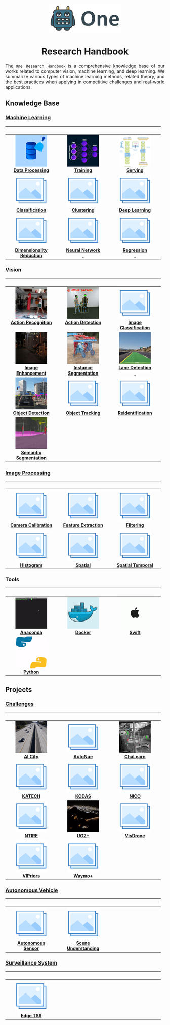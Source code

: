 <div align="center">
<img src="data/one.png">

# Research Handbook
</div>

<div align="justify">

The <code>One Research Handbook</code> is a comprehensive knowledge base of our 
works related to computer vision, machine learning, and deep learning. We 
summarize various types of machine learning methods, related theory, and the 
best practices when applying in competitive challenges and real-world 
applications.

## Knowledge Base

### [Machine Learning](machine_learning/README.md)

|                                                                                             <img width=150/>                                                                                             |                                                                        <img width=150/>                                                                        |                                                                  <img width=150/>                                                                  |
|:--------------------------------------------------------------------------------------------------------------------------------------------------------------------------------------------------------:|:--------------------------------------------------------------------------------------------------------------------------------------------------------------:|:--------------------------------------------------------------------------------------------------------------------------------------------------:|
| [![Data Processing](machine_learning/data_processing/data/data_processing_small.gif)](machine_learning/data_processing/README.md) <br> [**Data Processing**](machine_learning/data_processing/README.md) | [![Training](machine_learning/learning/data/training_small.gif)](machine_learning/learning/README.md) <br> [**Training**](machine_learning/learning/README.md) | [![Serving](machine_learning/serving/data/serving.gif)](machine_learning/serving/README.md) <br> [**Serving**](machine_learning/serving/README.md) |
|                           [![Classification](data/photo.png)](machine_learning/classification/README.md) <br> [**Classification**](machine_learning/classification/README.md)                            |              [![Clustering](data/photo.png)](machine_learning/clustering/README.md) <br> [**Clustering**](machine_learning/clustering/README.md)               |  [![Deep Learning](data/photo.png)](machine_learning/deep_learning/README.md) <br> [**Deep Learning**](machine_learning/deep_learning/README.md)   |
|     [![Dimensionality Reduction](data/photo.png)](machine_learning/dimensionality_reduction/README.md) <br> [**Dimensionality <br> Reduction**](machine_learning/dimensionality_reduction/README.md)     | [![Neural Network](data/photo.png)](machine_learning/neural_network/README.md) <br> [**Neural Network<br>&nbsp;**](machine_learning/neural_network/README.md)  |   [![Regression](data/photo.png)](machine_learning/regression/README.md) <br> [**Regression<br>&nbsp;**](machine_learning/regression/README.md)    |
                                                                                                                                                                                                                                                                                        
### [Vision](vision/README.md)
|                                                                                                  <img width=150/>                                                                                                   |                                                                                                  <img width=150/>                                                                                                   |                                                                                <img width=150/>                                                                                |
|:-------------------------------------------------------------------------------------------------------------------------------------------------------------------------------------------------------------------:|:-------------------------------------------------------------------------------------------------------------------------------------------------------------------------------------------------------------------:|:------------------------------------------------------------------------------------------------------------------------------------------------------------------------------:|
|         [![Data Processing](vision/action_recognition/data/action_recognition_small.gif)](vision/action_recognition/README.md) <br> [**Action Recognition<br>&nbsp;**](vision/action_recognition/README.md)         |             [![Action Detection](vision/action_detection/data/action_detection_small.gif)](vision/action_detection/README.md) <br> [**Action Detection<br>&nbsp;**](vision/action_detection/README.md)              |           [![Image Classification](data/photo.png)](vision/image_classification/README.md) <br> [**Image<br>Classification**](vision/image_classification/README.md)           |
|              [![Image Enhancement](vision/image_enhancement/data/image_enhancement_small.gif)](vision/image_enhancement/README.md) <br> [**Image<br>Enhancement**](vision/image_enhancement/README.md)              | [![Instance Segmentation](vision/instance_segmentation/data/instance_segmentation_small.gif)](vision/instance_segmentation/README.md) <br> [**Instance <br> Segmentation**](vision/instance_segmentation/README.md) | [![Lane Detection](vision/lane_detection/data/lane_detection_small.gif)](vision/lane_detection/README.md) <br> [**Lane Detection<br>&nbsp;**](vision/lane_detection/README.md) |
 |                  [![Object Detection](vision/object_detection/data/object_detection_small.gif)](vision/object_detection/README.md) <br> [**Object Detection**](vision/object_detection/README.md)                   |                                         [![Object Tracking](data/photo.png)](vision/object_tracking/README.md) <br> [**Object Tracking**](vision/object_tracking/README.md)                                         |                    [![Reidentification](data/photo.png)](vision/reidentification/README.md) <br>  [**Reidentification**](vision/reidentification/README.md)                    |
 | [![Semantic Segmentation](vision/semantic_segmentation/data/semantic_segmentation_small.gif)](vision/semantic_segmentation/README.md) <br> [**Semantic <br> Segmentation**](vision/semantic_segmentation/README.md) |                                                                                                                                                                                                                     |                                                                                                                                                                                |
 
### [Image Processing](image_processing/README.md)

|                                                                          <img width=150/>                                                                           |                                                                          <img width=150/>                                                                           |                                                                      <img width=150/>                                                                       |
|:-------------------------------------------------------------------------------------------------------------------------------------------------------------------:|:-------------------------------------------------------------------------------------------------------------------------------------------------------------------:|:-----------------------------------------------------------------------------------------------------------------------------------------------------------:|
| [![Camera Calibration](data/photo.png)](image_processing/camera_calibration/README.md) <br> [**Camera Calibration**](image_processing/camera_calibration/README.md) | [![Feature Extraction](data/photo.png)](image_processing/feature_extraction/README.md) <br> [**Feature Extraction**](image_processing/feature_extraction/README.md) |               [![Filtering](data/photo.png)](image_processing/filtering/README.md) <br> [**Filtering**](image_processing/filtering/README.md)               |
|                   [![Histogram](data/photo.png)](image_processing/histogram/README.md) <br> [**Histogram**](image_processing/histogram/README.md)                   |                       [![Spatial](data/photo.png)](image_processing/spatial/README.md) <br> [**Spatial**](image_processing/spatial/README.md)                       | [![Spatial Temporal](data/photo.png)](image_processing/spatial_temporal/README.md) <br> [**Spatial Temporal**](image_processing/spatial_temporal/README.md) |

### Tools

|                                            <img width=150/>                                            |                                       <img width=150/>                                       |                                    <img width=150/>                                     |
|:------------------------------------------------------------------------------------------------------:|:--------------------------------------------------------------------------------------------:|:---------------------------------------------------------------------------------------:|
| [![Anaconda](tools/data/anaconda_small.gif)](tools/anaconda.md) <br> [**Anaconda**](tools/anaconda.md) | [![Docker](tools/data/docker_small.gif)](tools/docker.md) <br> [**Docker**](tools/docker.md) | [![Swift](tools/data/apple_small.gif)](tools/swift.md) <br> [**Swift**](tools/swift.md) |
|      [![Python](tools/data/python_small.gif)](tools/python.md) <br> [**Python**](tools/python.md)      |                                                                                              |                                                                                         |

## Projects

### [Challenges](challenges/README.md)

|                                                            <img width=150/>                                                            |                                                <img width=150/>                                                |                                                               <img width=150/>                                                               |
|:--------------------------------------------------------------------------------------------------------------------------------------:|:--------------------------------------------------------------------------------------------------------------:|:--------------------------------------------------------------------------------------------------------------------------------------------:|
| [![AI City](challenges/ai_city/data/ai_city_small.gif)](challenges/ai_city/README.md) <br> [**AI City**](challenges/ai_city/README.md) |  [![AutoNue](data/photo.png)](challenges/autonue/README.md) <br> [**AutoNue**](challenges/autonue/README.md)   | [![ChaLearn](challenges/chalearn/data/chalearn_small.gif)](challenges/chalearn/README.md) <br> [**ChaLearn**](challenges/chalearn/README.md) |
|                [![KATECH](data/photo.png)](challenges/katech/README.md) <br> [**KATECH**](challenges/katech/README.md)                 |      [![KODAS](data/photo.png)](challenges/kodas/README.md) <br> [**KODAS**](challenges/kodas/README.md)       |                       [![NICO](data/photo.png)](challenges/nico/README.md) <br> [**NICO**](challenges/nico/README.md)                        |
 |                  [![NTIRE](data/photo.png)](challenges/ntire/README.md) <br> [**NTIRE**](challenges/ntire/README.md)                   | [![UG2+](challenges/ug2/data/ug2_small.gif)](hallenges/ug2/README.md) <br> [**UG2+**](hallenges/ug2/README.md) |               [![VisDrone](data/photo.png)](challenges/visdrone/README.md) <br> [**VisDrone**](challenges/visdrone/README.md)                |
 |            [![VIPriors](data/photo.png)](challenges/vipriors/README.md) <br> [**VIPriors**](challenges/vipriors/README.md)             |      [![Waymo](data/photo.png)](challenges/waymo/README.md) <br> [**Waymo+**](challenges/waymo/README.md)      |                                                                                                                                              |

### [Autonomous Vehicle](autonomous_vehicle/README.md)

|                                                                            <img width=150/>                                                                            |                                                                                <img width=150/>                                                                                | <img width=150/> |
|:----------------------------------------------------------------------------------------------------------------------------------------------------------------------:|:------------------------------------------------------------------------------------------------------------------------------------------------------------------------------:|:----------------:|
| [![Autonomous Sensor](data/photo.png)](autonomous_vehicle/autonomous_sensor/README.md) <br> [**Autonomous<br>Sensor**](autonomous_vehicle/autonomous_sensor/README.md) | [![Scene Understanding](data/photo.png)](autonomous_vehicle/scene_understanding/README.md) <br> [**Scene<br>Understanding**](autonomous_vehicle/scene_understanding/README.md) |                  |

### [Surveillance System](surveillance_system/README.md)

|                                                          <img width=150/>                                                          | <img width=150/> | <img width=150/> |
|:----------------------------------------------------------------------------------------------------------------------------------:|:----------------:|:----------------:|
| [![Edge TSS](data/photo.png)](surveillance_system/edge_tss/README.md) <br>  [**Edge TSS**](surveillance_system/edge_tss/README.md) |                  |                  |

</div>
